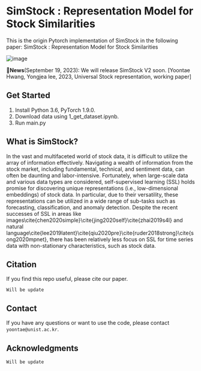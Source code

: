 # SimStock : Representation Model for Stock Similarities

This is the origin Pytorch implementation of SimStock in the following paper: SimStock : Representation Model for Stock Similarities

![image](https://github.com/Yoontae6719/SimStock-Representation-Model-for-Stock-Similarities/assets/87846187/b5e328f2-bff7-4540-b3a0-5dac47079d17)

🚩**News**(September 19, 2023): We will release SimStock V2 soon. [Yoontae Hwang, Yongjea lee, 2023, Universal Stock representation, working paper]
 

## Get Started

1. Install Python 3.6, PyTorch 1.9.0.
2. Download data using 1_get_dataset.ipynb.
3. Run main.py


## What is SimStock?
In the vast and multifaceted world of stock data, it is difficult to utilize the array of information effectively. Navigating a wealth of information from the stock market, including fundamental, technical, and sentiment data, can often be daunting and labor-intensive. Fortunately, when large-scale data and various data types are considered, self-supervised learning (SSL) holds promise for discovering unique representations (i.e., low-dimensional embeddings) of stock data. In particular, due to their versatility, these representations can be utilized in a wide range of sub-tasks such as forecasting, classification, and anomaly detection. Despite the recent successes of SSL in areas like images\cite{chen2020simple}\cite{jing2020self}\cite{zhai2019s4l} and natural language\cite{lee2019latent}\cite{qiu2020pre}\cite{ruder2018strong}\cite{song2020mpnet}, there has been relatively less focus on SSL for time series data with non-stationary characteristics, such as stock data.



## Citation

If you find this repo useful, please cite our paper. 

```
Will be update
```

## Contact

If you have any questions or want to use the code, please contact `yoontae@unist.ac.kr`. 

## Acknowledgments
```
Will be update
```
